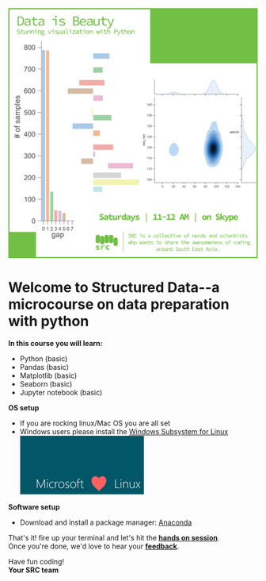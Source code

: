 <img src='src/micro_vis-04.png' widht=500>

# Welcome to Structured Data--a microcourse on data preparation with python

**In this course you will learn:**

* Python (basic)
* Pandas (basic)
* Matplotlib (basic)
* Seaborn (basic)
* Jupyter notebook (basic)

**OS setup**

* If you are rocking linux/Mac OS you are all set 
* Windows users please install the [Windows Subsystem for Linux](https://docs.microsoft.com/en-us/windows/wsl/install-win10)
<br><img src='src/mlvl.jpg' width=250>

**Software setup**
* Download and install a package manager: [Anaconda](https://www.anaconda.com/download/)

That's it! fire up your terminal and let's hit the [**hands on
session**](https://gitpitch.com/fibonaccirabbits/structured_data).\
Once you're done, we'd love to hear your [**feedback**](https://goo.gl/forms/cYTLx15fmxId2mG73).


Have fun coding!\
**Your SRC team**

